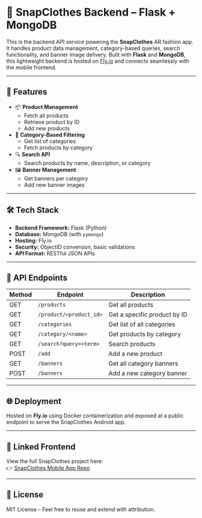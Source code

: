 # 🧠 SnapClothes Backend – Flask + MongoDB

This is the backend API service powering the **SnapClothes** AR fashion app. It handles product data management, category-based queries, search functionality, and banner image delivery. Built with **Flask** and **MongoDB**, this lightweight backend is hosted on [Fly.io](https://fly.io) and connects seamlessly with the mobile frontend.

---

## 🚀 Features

- 📦 **Product Management**
  - Fetch all products
  - Retrieve product by ID
  - Add new products
- 🧭 **Category-Based Filtering**
  - Get list of categories
  - Fetch products by category
- 🔍 **Search API**
  - Search products by name, description, or category
- 🖼️ **Banner Management**
  - Get banners per category
  - Add new banner images

---

## 🛠️ Tech Stack

- **Backend Framework:** Flask (Python)
- **Database:** MongoDB (with `pymongo`)
- **Hosting:** Fly.io
- **Security:** ObjectID conversion, basic validations
- **API Format:** RESTful JSON APIs

---

## 📂 API Endpoints

| Method | Endpoint                  | Description                            |
|--------|---------------------------|----------------------------------------|
| GET    | `/products`               | Get all products                       |
| GET    | `/product/<product_id>`   | Get a specific product by ID           |
| GET    | `/categories`             | Get list of all categories             |
| GET    | `/category/<name>`        | Get products by category               |
| GET    | `/search?query=<term>`    | Search products                        |
| POST   | `/add`                    | Add a new product                      |
| GET    | `/banners`                | Get all category banners               |
| POST   | `/banners`                | Add a new category banner              |

---

## 🌐 Deployment

Hosted on **Fly.io** using Docker containerization and exposed at a public endpoint to serve the SnapClothes Android app.

---

## 🔗 Linked Frontend

View the full SnapClothes project here:  
👉 [SnapClothes Mobile App Repo](https://github.com/yourusername/snapclothes)

---

## 📄 License

MIT License – Feel free to reuse and extend with attribution.
